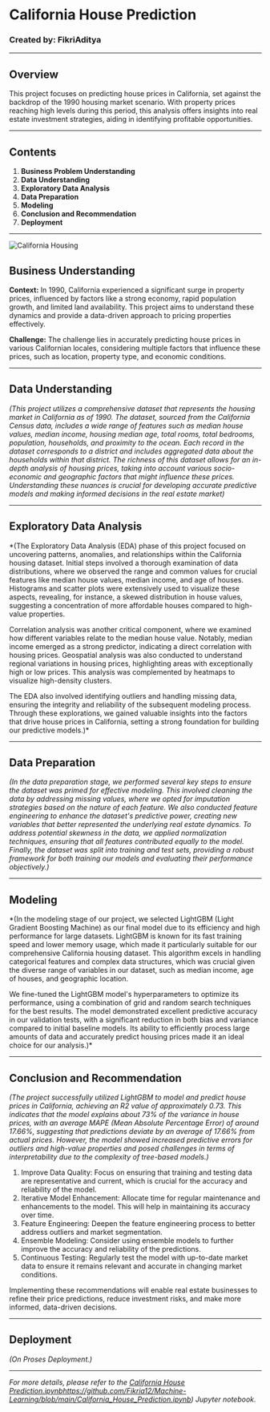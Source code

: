 # California House Prediction

### **Created by: FikriAditya**

---

## Overview
This project focuses on predicting house prices in California, set against the backdrop of the 1990 housing market scenario. With property prices reaching high levels during this period, this analysis offers insights into real estate investment strategies, aiding in identifying profitable opportunities.

---

## Contents

1. **Business Problem Understanding**
2. **Data Understanding**
3. **Exploratory Data Analysis**
4. **Data Preparation**
5. **Modeling**
6. **Conclusion and Recommendation**
7. **Deployment**

---

![California Housing](https://www.puredestinations.co.uk/wp-content/uploads/2019/09/top-things-to-do-in-San-Francisco-header--1600x500.jpg)

## Business Understanding

**Context:**
In 1990, California experienced a significant surge in property prices, influenced by factors like a strong economy, rapid population growth, and limited land availability. This project aims to understand these dynamics and provide a data-driven approach to pricing properties effectively.

**Challenge:**
The challenge lies in accurately predicting house prices in various Californian locales, considering multiple factors that influence these prices, such as location, property type, and economic conditions.

---

## Data Understanding

*(This project utilizes a comprehensive dataset that represents the housing market in California as of 1990. The dataset, sourced from the California Census data, includes a wide range of features such as median house values, median income, housing median age, total rooms, total bedrooms, population, households, and proximity to the ocean. Each record in the dataset corresponds to a district and includes aggregated data about the households within that district. The richness of this dataset allows for an in-depth analysis of housing prices, taking into account various socio-economic and geographic factors that might influence these prices. Understanding these nuances is crucial for developing accurate predictive models and making informed decisions in the real estate market)*

---

## Exploratory Data Analysis

*(The Exploratory Data Analysis (EDA) phase of this project focused on uncovering patterns, anomalies, and relationships within the California housing dataset. Initial steps involved a thorough examination of data distributions, where we observed the range and common values for crucial features like median house values, median income, and age of houses. Histograms and scatter plots were extensively used to visualize these aspects, revealing, for instance, a skewed distribution in house values, suggesting a concentration of more affordable houses compared to high-value properties.

Correlation analysis was another critical component, where we examined how different variables relate to the median house value. Notably, median income emerged as a strong predictor, indicating a direct correlation with housing prices. Geospatial analysis was also conducted to understand regional variations in housing prices, highlighting areas with exceptionally high or low prices. This analysis was complemented by heatmaps to visualize high-density clusters.

The EDA also involved identifying outliers and handling missing data, ensuring the integrity and reliability of the subsequent modeling process. Through these explorations, we gained valuable insights into the factors that drive house prices in California, setting a strong foundation for building our predictive models.)*

---

## Data Preparation

*(In the data preparation stage, we performed several key steps to ensure the dataset was primed for effective modeling. This involved cleaning the data by addressing missing values, where we opted for imputation strategies based on the nature of each feature. We also conducted feature engineering to enhance the dataset's predictive power, creating new variables that better represented the underlying real estate dynamics. To address potential skewness in the data, we applied normalization techniques, ensuring that all features contributed equally to the model. Finally, the dataset was split into training and test sets, providing a robust framework for both training our models and evaluating their performance objectively.)*

---

## Modeling

*(In the modeling stage of our project, we selected LightGBM (Light Gradient Boosting Machine) as our final model due to its efficiency and high performance for large datasets. LightGBM is known for its fast training speed and lower memory usage, which made it particularly suitable for our comprehensive California housing dataset. This algorithm excels in handling categorical features and complex data structures, which was crucial given the diverse range of variables in our dataset, such as median income, age of houses, and geographic location.

We fine-tuned the LightGBM model's hyperparameters to optimize its performance, using a combination of grid and random search techniques for the best results. The model demonstrated excellent predictive accuracy in our validation tests, with a significant reduction in both bias and variance compared to initial baseline models. Its ability to efficiently process large amounts of data and accurately predict housing prices made it an ideal choice for our analysis.)*

---

## Conclusion and Recommendation

*(The project successfully utilized LightGBM to model and predict house prices in California, achieving an R2 value of approximately 0.73. This indicates that the model explains about 73% of the variance in house prices, with an average MAPE (Mean Absolute Percentage Error) of around 17.66%, suggesting that predictions deviate by an average of 17.66% from actual prices. However, the model showed increased predictive errors for outliers and high-value properties and posed challenges in terms of interpretability due to the complexity of tree-based models.)*


1. Improve Data Quality: Focus on ensuring that training and testing data are representative and current, which is crucial for the accuracy and reliability of the model.
2. Iterative Model Enhancement: Allocate time for regular maintenance and enhancements to the model. This will help in maintaining its accuracy over time.
3. Feature Engineering: Deepen the feature engineering process to better address outliers and market segmentation.
4. Ensemble Modeling: Consider using ensemble models to further improve the accuracy and reliability of the predictions.
5. Continuous Testing: Regularly test the model with up-to-date market data to ensure it remains relevant and accurate in changing market conditions.

Implementing these recommendations will enable real estate businesses to refine their price predictions, reduce investment risks, and make more informed, data-driven decisions.

---

## Deployment

*(On Proses Deployment.)*

---

*For more details, please refer to the [California House Prediction.ipynb](https://github.com/Fikria12/Machine-Learning/blob/main/California_House_Prediction.ipynb)https://github.com/Fikria12/Machine-Learning/blob/main/California_House_Prediction.ipynb) Jupyter notebook.*
